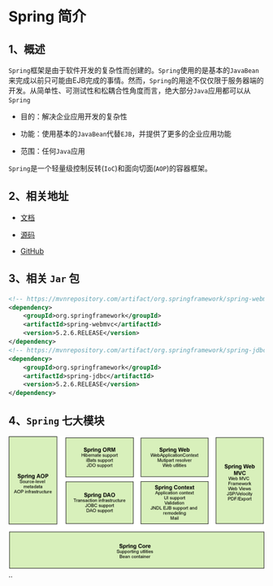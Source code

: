 # Spring 简介

## 1、概述

`Spring`框架是由于软件开发的复杂性而创建的。`Spring`使用的是基本的`JavaBean`来完成以前只可能由EJB完成的事情。然而，`Spring`的用途不仅仅限于服务器端的开发。从简单性、可测试性和松耦合性角度而言，绝大部分`Java`应用都可以从`Spring`

- 目的：解决企业应用开发的复杂性

- 功能：使用基本的`JavaBean`代替`EJB`，并提供了更多的企业应用功能

- 范围：任何`Java`应用

`Spring`是一个轻量级控制反转(`IoC`)和面向切面(`AOP`)的容器框架。

## 2、相关地址

- [文档](https://docs.spring.io/spring/docs/5.3.0-SNAPSHOT/spring-framework-reference/overview.html#overview)
- [源码](https://repo.spring.io/release/org/springframework/spring/)

- [GitHub](https://github.com/spring-projects/spring-framework)

## 3、相关 `Jar` 包

```xml
<!-- https://mvnrepository.com/artifact/org.springframework/spring-webmvc -->
<dependency>
    <groupId>org.springframework</groupId>
    <artifactId>spring-webmvc</artifactId>
    <version>5.2.6.RELEASE</version>
</dependency>
<!-- https://mvnrepository.com/artifact/org.springframework/spring-jdbc -->
<dependency>
    <groupId>org.springframework</groupId>
    <artifactId>spring-jdbc</artifactId>
    <version>5.2.6.RELEASE</version>
</dependency>
```

## 4、`Spring` 七大模块

![](photo\1、Spring简介（1）.gif)..